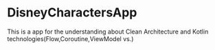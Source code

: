 # DisneyCharactersApp
This is a app for the understanding about Clean Architecture and Kotlin technologies(Flow,Coroutine,ViewModel vs.)

